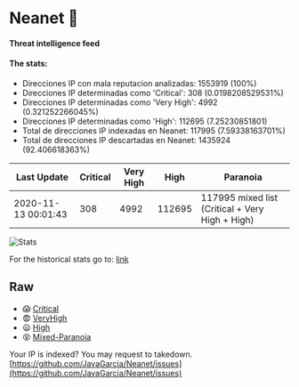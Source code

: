 # Neanet :hocho:
#### Threat intelligence feed
#### The stats:

- Direcciones IP con mala reputacion analizadas: 1553919 (100%)
- Direcciones IP determinadas como 'Critical':  308 (0.0198208529531%)
- Direcciones IP determinadas como 'Very High':  4992 (0.321252266045%)
- Direcciones IP determinadas como 'High':  112695 (7.25230851801)
- Total de direcciones IP indexadas en Neanet:  117995 (7.59338163701%)
- Total de direcciones IP descartadas en Neanet:  1435924 (92.406618363%)

| Last Update | Critical | Very High | High | Paranoia |
| --- | --- | --- | --- | --- |
| 2020-11-13 00:01:43 | 308 | 4992 | 112695 | 117995 mixed list (Critical + Very High + High)|

![Stats](https://docs.google.com/spreadsheets/d/e/2PACX-1vSnaNMIXVabIpDJjufMlzH7poXnshF3mgd8Is1g9ytUEzVsP5my4Trn8f-xkoLLQ38xpL3HtmUexLo6/pubchart?oid=501124687&format=image)

For the historical stats go to: [link](/stats.csv)
## Raw
- :scream: [Critical](https://raw.githubusercontent.com/JavaGarcia/Neanet/master/blacklists/neanet_critical.txt)
- :fearful: [VeryHigh](https://raw.githubusercontent.com/JavaGarcia/Neanet/master/blacklists/neanet_veryHigh.txtt)
- :frowning: [High](https://raw.githubusercontent.com/JavaGarcia/Neanet/master/blacklists/neanet_high.txt)
- :dizzy_face: [Mixed-Paranoia](https://raw.githubusercontent.com/JavaGarcia/Neanet/master/blacklists/neanet_all.txt)


Your IP is indexed? You may request to takedown. [https://github.com/JavaGarcia/Neanet/issues](https://github.com/JavaGarcia/Neanet/issues)




















































































































































































































































































































































































































































































































































































































































































































































































































































































































































































































































































































































































































































































































































































































































































































































































































































































































































































































































































































































































































































































































































































